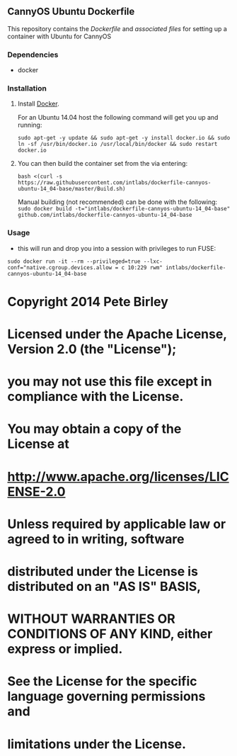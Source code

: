 ## CannyOS Ubuntu Dockerfile


This repository contains the *Dockerfile* and *associated files* for setting up a container with Ubuntu for CannyOS

### Dependencies

* docker


### Installation

1. Install [Docker](https://www.docker.io/).

	For an Ubuntu 14.04 host the following command will get you up and running:

	`sudo apt-get -y update && sudo apt-get -y install docker.io && sudo ln -sf /usr/bin/docker.io /usr/local/bin/docker && sudo restart docker.io`

2. You can then build the container set from the via entering:


	`bash <(curl -s https://raw.githubusercontent.com/intlabs/dockerfile-cannyos-ubuntu-14_04-base/master/Build.sh)`

	Manual building (not recommended) can be done with the following:
	`sudo docker build -t="intlabs/dockerfile-cannyos-ubuntu-14_04-base" github.com/intlabs/dockerfile-cannyos-ubuntu-14_04-base`

### Usage

* this will run and drop you into a session with privileges to run FUSE:

`sudo docker run -it --rm --privileged=true --lxc-conf="native.cgroup.devices.allow = c 10:229 rwm" intlabs/dockerfile-cannyos-ubuntu-14_04-base`


# Copyright 2014 Pete Birley
#
# Licensed under the Apache License, Version 2.0 (the "License");
# you may not use this file except in compliance with the License.
# You may obtain a copy of the License at
#
#   http://www.apache.org/licenses/LICENSE-2.0
#
# Unless required by applicable law or agreed to in writing, software
# distributed under the License is distributed on an "AS IS" BASIS,
# WITHOUT WARRANTIES OR CONDITIONS OF ANY KIND, either express or implied.
# See the License for the specific language governing permissions and
# limitations under the License.
#
